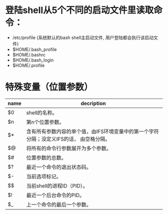 # 登陆shell从5个不同的启动文件里读取命令：

- /etc/profile (系统默认的bash shell主启动文件, 用户登陆都会执行该启动文件)
- $HOME/.bash_profile
- $HOME/.bashrc
- $HOME/.bash_login
- $HOME/.profile

# 特殊变量（位置参数）

|name|decription|
|---|---|
| $0| shell的名称。|
| $n| 第n个位置参数。|
| $*| 含有所有参数内容的单个值，由IFS环境变量中的第一个字符分隔；没定义IFS的话， 由空格分隔。|
| $@| 将所有的命令行参数展开为多个参数。|
| $#| 位置参数的总数。|
| $?| 最近一个命令的退出状态码。|
| $-| 当前选项标记。|
| $$| 当前shell的进程ID（PID）。|
| $!| 最近一个后台命令的PID。|
| $_| 上一个命令的最后一个参数。|

